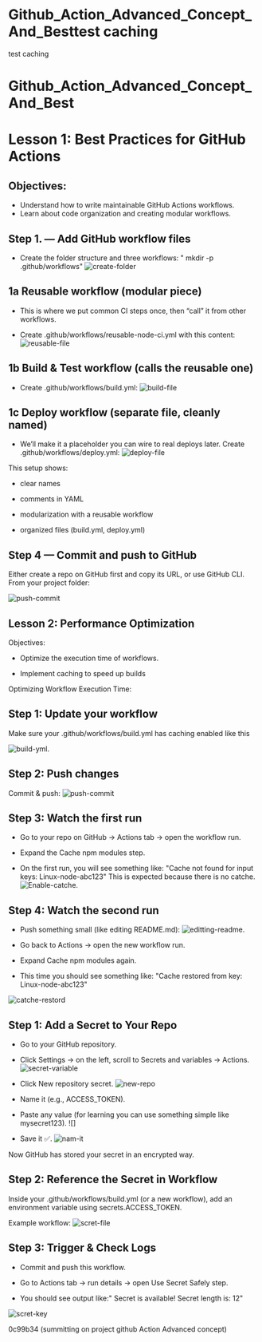 
# Github_Action_Advanced_Concept_And_Besttest caching
test caching

# Github_Action_Advanced_Concept_And_Best 

# Lesson 1: Best Practices for GitHub Actions

## Objectives:
- Understand how to write maintainable GitHub Actions workflows.
- Learn about code organization and creating modular workflows.

## Step 1. — Add GitHub workflow files
- Create the folder structure and three workflows: " mkdir -p .github/workflows" 
![create-folder](./Newp-Pic-33/2.create-folder.png)

## 1a Reusable workflow (modular piece)
- This is where we put common CI steps once, then “call” it from other workflows.

- Create .github/workflows/reusable-node-ci.yml with this content:
![reusable-file](./Newp-Pic-33/1.reausable-file.png)

## 1b Build & Test workflow (calls the reusable one)
- Create .github/workflows/build.yml:
![build-file](./Newp-Pic-33/3.build-file.png)

## 1c Deploy workflow (separate file, cleanly named)
- We’ll make it a placeholder you can wire to real deploys later. Create .github/workflows/deploy.yml:
![deploy-file](./Newp-Pic-33/4.deploy-file.png)

This setup shows:
- clear names 

- comments in YAML 

- modularization with a reusable workflow 

- organized files (build.yml, deploy.yml) 

## Step 4 — Commit and push to GitHub

Either create a repo on GitHub first and copy its URL, or use GitHub CLI. From your project folder:

![push-commit](./Newp-Pic-33/5.push-commit.png)

## Lesson 2: Performance Optimization 
Objectives:

- Optimize the execution time of workflows.

- Implement caching to speed up builds

Optimizing Workflow Execution Time:

## Step 1: Update your workflow

Make sure your .github/workflows/build.yml has caching enabled like this

![build-yml](./Newp-Pic-33/6.build-yml.png).

## Step 2: Push changes
Commit & push:
![push-commit](./Newp-Pic-33/7.push-commit.png)

## Step 3: Watch the first run
- Go to your repo on GitHub → Actions tab → open the workflow run.

- Expand the Cache npm modules step.

- On the first run, you will see something like:
"Cache not found for input keys: Linux-node-abc123"  This is expected because there is no catche.
![Enable-catche](./Newp-Pic-33/8.enable-catche.png).

## Step 4: Watch the second run
- Push something small (like editing README.md):
![editting-readme](./Newp-Pic-33/9.editting-readme.png).

- Go back to Actions → open the new workflow run.

- Expand Cache npm modules again.

- This time you should see something like: "Cache restored from key: Linux-node-abc123"

![catche-restord](./Newp-Pic-33/10.catche-restored.png)

## Step 1: Add a Secret to Your Repo
- Go to your GitHub repository.

- Click Settings → on the left, scroll to Secrets and variables → Actions.
![secret-variable](./Newp-Pic-33/11.secret-variable.png)

- Click New repository secret.
![new-repo](./Newp-Pic-33/12.new-repo-s.png)

- Name it (e.g., ACCESS_TOKEN).

- Paste any value (for learning you can use something simple like mysecret123).
![]
- Save it ✅.
![nam-it](./Newp-Pic-33/13.name-it.png)

Now GitHub has stored your secret in an encrypted way.

## Step 2: Reference the Secret in Workflow
Inside your .github/workflows/build.yml (or a new workflow), add an environment variable using secrets.ACCESS_TOKEN.

Example workflow:
![scret-file](./Newp-Pic-33/14.secret-file.png)

## Step 3: Trigger & Check Logs
- Commit and push this workflow.

- Go to Actions tab → run details → open Use Secret Safely step.

- You should see output like:" Secret is available!
Secret length is: 12"

![scret-key](./Newp-Pic-33/15.%20scret-key.png)


 0c99b34 (summitting on project github Action Advanced concept)
